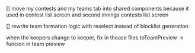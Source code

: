 [] move my contests and my teams tab into shared components because it used in contest list screen and second innings contests list screen

[] rewrite team formation logic with reselect instead of blocklist generation

when the keepers change to keeper, fix in thease files 
    toTeamPreview -> funcion in team preview 
    